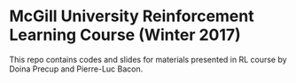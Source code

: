 # McGill University Reinforcement Learning Course (Winter 2017)

This repo contains codes and slides for materials presented in RL course by Doina Precup and Pierre-Luc Bacon.

